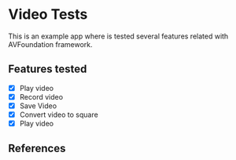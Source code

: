# Video Tests

This is an example app where is tested several features related with AVFoundation framework.

## Features tested

- [x] Play video 
- [x] Record video  
- [x] Save Video   
- [x] Convert video to square  
- [x] Play video  

## References

